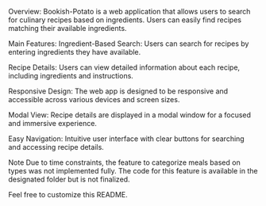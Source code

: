 Overview:
Bookish-Potato is a web application that allows users to search for culinary recipes based on ingredients. 
Users can easily find recipes matching their available ingredients.

Main Features:
Ingredient-Based Search: Users can search for recipes by entering ingredients they have available.

Recipe Details: Users can view detailed information about each recipe, including ingredients and instructions.

Responsive Design: The web app is designed to be responsive and accessible across various devices and screen sizes.

Modal View: Recipe details are displayed in a modal window for a focused and immersive experience.

Easy Navigation: Intuitive user interface with clear buttons for searching and accessing recipe details.

Note
Due to time constraints, the feature to categorize meals based on types was not implemented fully. 
The code for this feature is available in the designated folder but is not finalized.

Feel free to customize this README.
